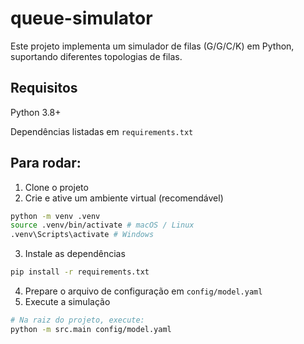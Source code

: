 # queue-simulator

Este projeto implementa um simulador de filas (G/G/C/K) em Python, suportando diferentes topologias de filas.

## Requisitos

Python 3.8+

Dependências listadas em `requirements.txt`

## Para rodar:

1. Clone o projeto
2. Crie e ative um ambiente virtual (recomendável)

```bash
python -m venv .venv
source .venv/bin/activate # macOS / Linux
.venv\Scripts\activate # Windows
```

3. Instale as dependências

```bash
pip install -r requirements.txt
```

4. Prepare o arquivo de configuração em `config/model.yaml`
5. Execute a simulação

```bash
# Na raiz do projeto, execute:
python -m src.main config/model.yaml
```

